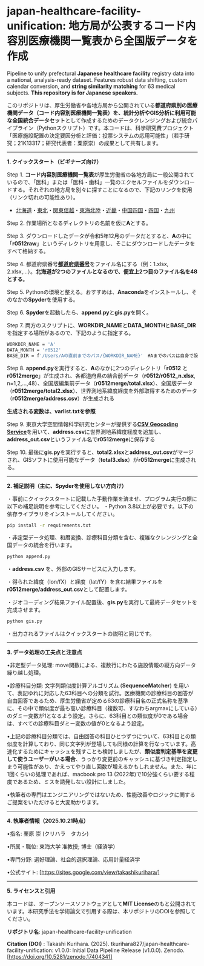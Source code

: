 # japan-healthcare-facility-unification: 地方局が公表するコード内容別医療機関一覧表から全国版データを作成
Pipeline to unify prefectural **Japanese healthcare facility** registry data into a national, analysis-ready dataset. Features robust data shifting, custom calendar conversion, and **string similarity matching** for 63 medical subjects. **This repository is for Japanese speakers.**

このリポジトリは、厚生労働省や各地方局から公開されている**都道府県別の医療機関データ（コード内容別医療機関一覧表）**を、統計分析やGIS分析に利用可能な**全国統合データセット**として作成するためのデータクレンジングおよび統合パイプライン（Pythonスクリプト）です。本コードは、科学研究費プロジェクト「医療施設配置の決定要因分析と評価：投票システムの応用可能性」（若手研究；21K13317；研究代表者：栗原崇）の成果として共有します。

---

**1. クイックスタート（ビギナーズ向け）**

Step 1. **コード内容別医療機関一覧表**が厚生労働省の各地方局に一般公開されているので、「医科」または「医科・歯科」一覧のエクセルファイルをダウンロードする。それぞれの地方局を別々に探すことになるので、下記のリンクを使用（リンク切れの可能性あり）。

- [北海道](https://kouseikyoku.mhlw.go.jp/hokkaido/gyomu/gyomu/hoken_kikan/code_ichiran.html)・[東北](https://kouseikyoku.mhlw.go.jp/tohoku/gyomu/gyomu/hoken_kikan/itiran.html)・[関東信越](https://kouseikyoku.mhlw.go.jp/kantoshinetsu/chousa/shitei.html)・[東海北陸](https://kouseikyoku.mhlw.go.jp/tokaihokuriku/gyomu/gyomu/hoken_kikan/shitei.html)・[近畿](https://kouseikyoku.mhlw.go.jp/kinki/tyousa/shinkishitei.html)・[中国四国](https://kouseikyoku.mhlw.go.jp/chugokushikoku/chousaka/iryoukikanshitei.html)・[四国](https://kouseikyoku.mhlw.go.jp/shikoku/gyomu/gyomu/hoken_kikan/shitei/index.html)・[九州](https://kouseikyoku.mhlw.go.jp/kyushu/gyomu/gyomu/hoken_kikan/index_00006.html)

Step 2. 作業場所となるディレクトリの名前を仮に**A**とする。

Step 3. ダウンロードしたデータが令和5年12月のデータだとすると、**A**の中に「**r0512raw**」というディレクトリを用意し、そこにダウンロードしたデータをすべて格納する。

Step 4. 都道府県番号[**都道府県番号**](https://www.mhlw.go.jp/topics/2007/07/dl/tp0727-1d.pdf)をファイル名にする（例：1.xlsx, 2.xlsx,...）。**北海道が2つのファイルとなるので、便宜上2つ目のファイル名を48とする**。

Step 5. Pythonの環境と整える。おすすめは、**Anaconda**をインストールし、そのなかの**Spyder**を使用する。

Step 6. **Spyder**を起動したら、**append.py**と**gis.py**を開く。

Step 7. 両方のスクリプトに、**WORKDIR_NAME**と**DATA_MONTH**と**BASE_DIR**を指定する場所があるので、下記のように指定する。
```bash
WORKDIR_NAME = 'A'
DATA_MONTH = 'r0512'
BASE_DIR = f'/Users/Aの直前までのパス/{WORKDIR_NAME}'　#Aまでのパスは自身で設定する
```
Step 8. **append.py**を実行すると、**A**のなかに2つのディレクトリ「**r0512** と **r0512merge**」が生成され、各都道府県の結合前データ（**r0512/r0512_n.xlsx**, n=1,2,...,48）、全国版編集前データ（**r0512merge/total.xlsx**）、全国版データ（**r0512merge/total2.xlsx**）、世界測地系緯度経度を外部取得するためのデータ（**r0512merge/address.csv**）が生成される

**生成される変数は、varlist.txtを参照**

Step 9. 東京大学空間情報科学研究センターが提供する[**CSV Geocoding Service**](https://geocode.csis.u-tokyo.ac.jp/geocode-cgi/geocode.cgi?action=start)を用いて、**address.csv**に世界測地系緯度経度を追加し、**address_out.csv**というファイル名で**r0512merge**に保存する

Step 10. 最後に**gis.py**を実行すると、**total2.xlsx**と**address_out.csv**がマージされ、GISソフトに使用可能なデータ（**total3.xlsx**）が**r0512merge**に生成される。

---

**2. 補足説明（主に、Spyderを使用しない方向け）**

・事前にクイックスタートに記載した手動作業を済ませ、プログラム実行の際に以下の補足説明を参考にしてください。
・Python 3.8以上が必要です。以下の依存ライブラリをインストールしてください。

```bash
pip install -r requirements.txt
```

・非定型データ処理、和暦変換、診療科目分類を含む、複雑なクレンジングと全国データの統合を行います。

```bash
python append.py
```

・**address.csv** を、外部のGISサービスに入力します。

・得られた緯度（lon/fX）と経度（lat/fY）を含む結果ファイルを**r0512merge/address_out.csv**として配置します。

・ジオコーディング結果ファイル配置後、**gis.py**を実行して最終データセットを完成させます。

```bash
python gis.py
```

・出力されるファイルはクイックスタートの説明と同じです。

---

**3. データ処理の工夫点と注意点**

•非定型データ処理: move関数による、複数行にわたる施設情報の縦方向データ繰り越し処理。

•診療科目分類: 文字列類似度計算アルゴリズム (**SequenceMatcher**) を用いて、表記ゆれに対応した63科目への分類を試行。医療機関の診療科目の回答が自由回答であるため、厚生労働省が定める63の診療科目名の正式名称を基準に、その中で類似度が最も高い診療科目（複数可、すなわちargmaxにしている）のダミー変数が1となるよう設定。さらに、63科目との類似度が0である場合は、すべての診療科目ダミー変数の値が0となるよう設定。

•上記の診療科目分類では、自由回答の科目ひとつずつについて、63科目との類似度を計算しており、同じ文字列が登場しても同様の計算を行なっています。高速化するためにキャッシュを残すことも検討しましたが、**類似度判定基準を変更して使うユーザーがいる場合**、うっかり変更前のキャッシュに基づき判定指定しまう可能性があり、かえってやり直し回数が増えるかもしれません。また、年に1回くらいの処理であれば、macbook pro 13 (2022年)で10分強くらい要する程度であるため、ミスを誘発しない設計にしました。

•執筆者の専門はエンジニアリングではないため、性能改善やロジックに関するご提案をいただけると大変助かります。

---

**4. 執筆者情報（2025.10.21時点）**

•指名: 栗原 崇 (クリハラ　タカシ)

•所属・職位: 東海大学 准教授; 博士（経済学）

•専門分野: 選好理論、社会的選択理論、応用計量経済学

•公式サイト: [https://sites.google.com/view/takashikurihara/]

---

**5. ライセンスと引用**

本コードは、オープンソースソフトウェアとして**MIT License**のもと公開されています。本研究手法を学術論文で引用する際は、本リポジトリのDOIを参照してください。

**リポジトリ名**: japan-healthcare-facility-unification

**Citation (DOI)** : Takashi Kurihara. (2025). tkurihara827/japan-healthcare-facility-unification: v1.0.0: Initial Data Pipeline Release (v1.0.0). Zenodo. [https://doi.org/10.5281/zenodo.17404341]
